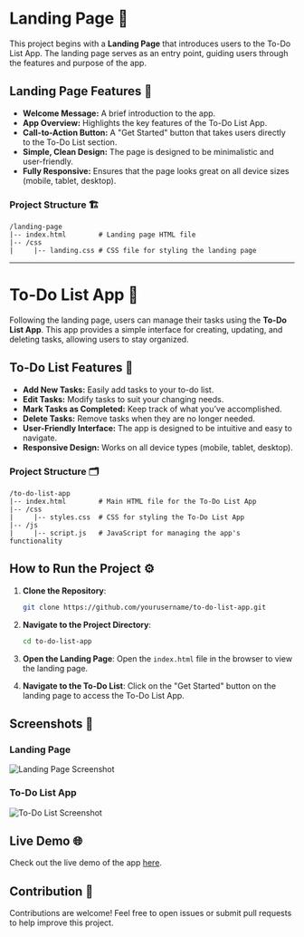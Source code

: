 
# Landing Page 🌟

This project begins with a **Landing Page** that introduces users to the To-Do List App. The landing page serves as an entry point, guiding users through the features and purpose of the app.

## Landing Page Features 🎨

- **Welcome Message:** A brief introduction to the app.
- **App Overview:** Highlights the key features of the To-Do List App.
- **Call-to-Action Button:** A "Get Started" button that takes users directly to the To-Do List section.
- **Simple, Clean Design:** The page is designed to be minimalistic and user-friendly.
- **Fully Responsive:** Ensures that the page looks great on all device sizes (mobile, tablet, desktop).

### Project Structure 🏗️

```
/landing-page
|-- index.html        # Landing page HTML file
|-- /css
|     |-- landing.css # CSS file for styling the landing page
```

---

# To-Do List App 📝

Following the landing page, users can manage their tasks using the **To-Do List App**. This app provides a simple interface for creating, updating, and deleting tasks, allowing users to stay organized.

## To-Do List Features 🚀

- **Add New Tasks:** Easily add tasks to your to-do list.
- **Edit Tasks:** Modify tasks to suit your changing needs.
- **Mark Tasks as Completed:** Keep track of what you’ve accomplished.
- **Delete Tasks:** Remove tasks when they are no longer needed.
- **User-Friendly Interface:** The app is designed to be intuitive and easy to navigate.
- **Responsive Design:** Works on all device types (mobile, tablet, desktop).

### Project Structure 🗂️

```
/to-do-list-app
|-- index.html        # Main HTML file for the To-Do List App
|-- /css
|     |-- styles.css  # CSS for styling the To-Do List App
|-- /js
|     |-- script.js   # JavaScript for managing the app's functionality
```

## How to Run the Project ⚙️

1. **Clone the Repository**:
   ```bash
   git clone https://github.com/yourusername/to-do-list-app.git
   ```

2. **Navigate to the Project Directory**:
   ```bash
   cd to-do-list-app
   ```

3. **Open the Landing Page**:
   Open the `index.html` file in the browser to view the landing page.

4. **Navigate to the To-Do List**:
   Click on the "Get Started" button on the landing page to access the To-Do List App.

## Screenshots 📸

### Landing Page
![Landing Page Screenshot](path-to-landing-page-screenshot.png)

### To-Do List App
![To-Do List Screenshot](path-to-todo-list-screenshot.png)

## Live Demo 🌐

Check out the live demo of the app [here](https://yourusername.github.io/to-do-list-app).

## Contribution 👥

Contributions are welcome! Feel free to open issues or submit pull requests to help improve this project.

